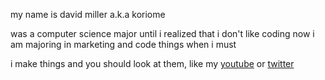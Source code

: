 my name is david miller a.k.a koriome

was a computer science major until i realized that i don't like coding
now i am majoring in marketing and code things when i must

i make things and you should look at them, like my [youtube](youtube.com/@koriome) or [twitter](twitter.com/koriome)
<!---
koriome/koriome is a ✨ special ✨ repository because its `README.md` (this file) appears on your GitHub profile.
You can click the Preview link to take a look at your changes.
--->
